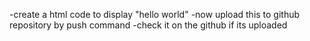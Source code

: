 -create a html code to display "hello world"
-now upload this to github repository by push command
-check it on the github if its uploaded
